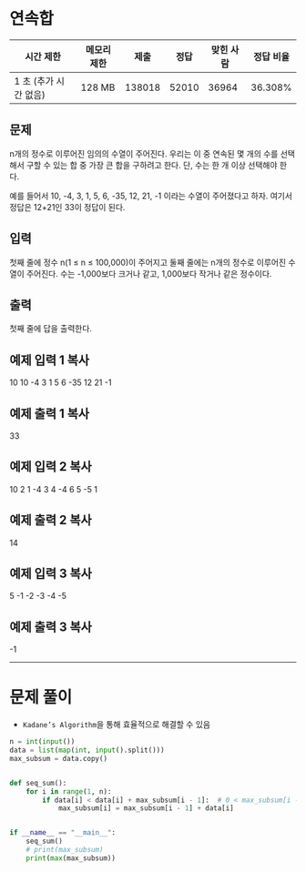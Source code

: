 
# 연속합

|시간 제한|메모리 제한|제출|정답|맞힌 사람|정답 비율|
|---|---|---|---|---|---|
|1 초 (추가 시간 없음)|128 MB|138018|52010|36964|36.308%|

## 문제

n개의 정수로 이루어진 임의의 수열이 주어진다. 우리는 이 중 연속된 몇 개의 수를 선택해서 구할 수 있는 합 중 가장 큰 합을 구하려고 한다. 단, 수는 한 개 이상 선택해야 한다.

예를 들어서 10, -4, 3, 1, 5, 6, -35, 12, 21, -1 이라는 수열이 주어졌다고 하자. 여기서 정답은 12+21인 33이 정답이 된다.

## 입력

첫째 줄에 정수 n(1 ≤ n ≤ 100,000)이 주어지고 둘째 줄에는 n개의 정수로 이루어진 수열이 주어진다. 수는 -1,000보다 크거나 같고, 1,000보다 작거나 같은 정수이다.

## 출력

첫째 줄에 답을 출력한다.

## 예제 입력 1 복사

10
10 -4 3 1 5 6 -35 12 21 -1

## 예제 출력 1 복사

33

## 예제 입력 2 복사

10
2 1 -4 3 4 -4 6 5 -5 1

## 예제 출력 2 복사

14

## 예제 입력 3 복사

5
-1 -2 -3 -4 -5

## 예제 출력 3 복사

-1


---
# 문제 풀이
- `Kadane’s Algorithm`을 통해 효율적으로 해결할 수 있음

```python
n = int(input())
data = list(map(int, input().split()))
max_subsum = data.copy()


def seq_sum():
    for i in range(1, n):
        if data[i] < data[i] + max_subsum[i - 1]:  # 0 < max_subsum[i - 1]
            max_subsum[i] = max_subsum[i - 1] + data[i]


if __name__ == "__main__":
    seq_sum()
    # print(max_subsum)
    print(max(max_subsum))
```